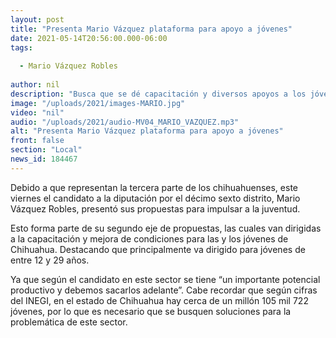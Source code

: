 ```yaml
---
layout: post
title: "Presenta Mario Vázquez plataforma para apoyo a jóvenes"
date: 2021-05-14T20:56:00.000-06:00
tags:
  
  - Mario Vázquez Robles
  
author: nil
description: "Busca que se dé capacitación y diversos apoyos a los jóvenes."
image: "/uploads/2021/images-MARIO.jpg"
video: "nil"
audio: "/uploads/2021/audio-MV04_MARIO_VAZQUEZ.mp3"
alt: "Presenta Mario Vázquez plataforma para apoyo a jóvenes"
front: false
section: "Local"
news_id: 184467
---
```


Debido a que representan la tercera parte de los chihuahuenses, este viernes el candidato a la diputación por el décimo sexto distrito, Mario Vázquez Robles, presentó sus propuestas para impulsar a la juventud.

Esto forma parte de su segundo eje de propuestas, las cuales van dirigidas a la capacitación y mejora de condiciones para las y los jóvenes de Chihuahua. Destacando que principalmente va dirigido para jóvenes de entre 12 y 29 años.

Ya que según el candidato en este sector se tiene “un importante potencial productivo y debemos sacarlos adelante”. Cabe recordar que según cifras del INEGI, en el estado de Chihuahua hay cerca de un millón 105 mil 722 jóvenes, por lo que es necesario que se busquen soluciones para la problemática de este sector.

